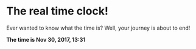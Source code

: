 # The real time clock!

Ever wanted to know what the time is? Well, your journey is about to end!

**The time is Nov 30, 2017, 13:31**